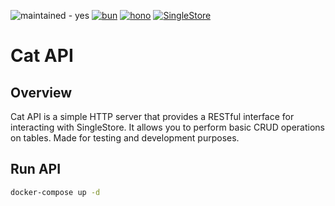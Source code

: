 ![maintained - yes](https://img.shields.io/badge/maintained-yes-green)
[![bun](https://img.shields.io/badge/bun-1.1.37-blue?logo=bun)](https://bun.sh/)
[![hono](https://img.shields.io/badge/hono-4.6.16-blue?logo=hono&logoColor=white)](https://honojs.dev/)
[![SingleStore](https://img.shields.io/badge/SingleStore-latest-blue?logo=singlestore)](https://www.singlestore.com/)

# Cat API

## Overview

Cat API is a simple HTTP server that provides a RESTful interface for interacting with SingleStore. It allows you to perform basic CRUD operations on tables.
Made for testing and development purposes.

## Run API

```bash
docker-compose up -d 
```